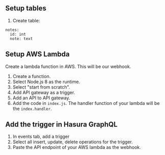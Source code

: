 ## Setup tables
 1. Create table:

```
notes:
  id: int
  note: text
```

## Setup AWS Lambda
Create a lambda function in AWS. This will be our webhook.

 1. Create a function.
 2. Select Node.js 8 as the runtime.
 3. Select "start from scratch".
 4. Add API gateway as a trigger.
 5. Add an API to API gateway.
 6. Add the code in `index.js`. The handler function of your lambda will be the `index.handler`.

## Add the trigger in Hasura GraphQL
 1. In events tab, add a trigger
 2. Select all insert, update, delete operations for the trigger.
 3. Paste the API endpoint of your AWS lambda as the webhook.
